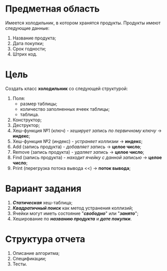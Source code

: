 # Предметная область
Имеется холодильник, в котором хранятся продукты. Продукты имеют следующие данные:
1. Название продукта;
2. Дата покупки;
3. Срок годности;
4. Штрих код.

# Цель
Создать класс **холодильник** со следующей структурой:
1. Поля:
   - размер таблицы;
   - количество заполненных ячеек таблицы;
   - таблица.
2. Конструктор;
3. Деструктор;
4. Хеш-функция №1 (ключ) - *хеширует запись по первичному ключу* -> **индекс**;
5. Хеш-функция №2 (индекс) - *устраняет коллизии* -> **индекс**;
6. Add (запись продукта) - *добавляет запись* -> **целое число**;
7. Remove (запись продукта) - *удаляет запись* -> **целое число**;
8. Find (запись продукта) - *находит ячейку с данной записью* -> **целое число**;
9. Print (перегрузка потока вывода <<) -> **поток вывода**;

# Вариант задания
1. ***Статическая*** хеш-таблица;
2. ***Квадратичный поиск*** как метод устранения коллизий;
3. Ячейки могут иметь состояние "***свободно***" или "***занято***";
4. Хеширование по ***названию продукта*** и ***дате покупки***.

# Структура отчета
1. Описание алгоритма;
2. Спецификации;
3. Тесты.
